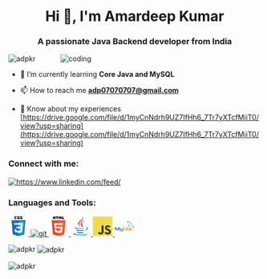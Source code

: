 <h1 align="center">Hi 👋, I'm Amardeep Kumar</h1>
<h3 align="center">A passionate Java Backend developer from India</h3>

<img align = "right" alt = "coding" width = "400" src = "https://cdn.dribbble.com/users/1162077/screenshots/3848914/programmer.gif">

<p align="left"> <img src="https://komarev.com/ghpvc/?username=adpkr&label=Profile%20views&color=0e75b6&style=flat" alt="adpkr" /> </p>

- 🌱 I’m currently learning **Core Java and MySQL**

- 📫 How to reach me **adp07070707@gmail.com**

- 📄 Know about my experiences [https://drive.google.com/file/d/1myCnNdrh9UZ7IfHh6_7Tr7yXTcfMjiT0/view?usp=sharing](https://drive.google.com/file/d/1myCnNdrh9UZ7IfHh6_7Tr7yXTcfMjiT0/view?usp=sharing)

<h3 align="left">Connect with me:</h3>
<p align="left">
<a href="https://linkedin.com/in/https://www.linkedin.com/feed/" target="blank"><img align="center" src="https://raw.githubusercontent.com/rahuldkjain/github-profile-readme-generator/master/src/images/icons/Social/linked-in-alt.svg" alt="https://www.linkedin.com/feed/" height="30" width="40" /></a>
</p>

<h3 align="left">Languages and Tools:</h3>
<p align="left"> <a href="https://www.w3schools.com/css/" target="_blank" rel="noreferrer"> <img src="https://raw.githubusercontent.com/devicons/devicon/master/icons/css3/css3-original-wordmark.svg" alt="css3" width="40" height="40"/> </a> <a href="https://git-scm.com/" target="_blank" rel="noreferrer"> <img src="https://www.vectorlogo.zone/logos/git-scm/git-scm-icon.svg" alt="git" width="40" height="40"/> </a> <a href="https://www.w3.org/html/" target="_blank" rel="noreferrer"> <img src="https://raw.githubusercontent.com/devicons/devicon/master/icons/html5/html5-original-wordmark.svg" alt="html5" width="40" height="40"/> </a> <a href="https://www.java.com" target="_blank" rel="noreferrer"> <img src="https://raw.githubusercontent.com/devicons/devicon/master/icons/java/java-original.svg" alt="java" width="40" height="40"/> </a> <a href="https://developer.mozilla.org/en-US/docs/Web/JavaScript" target="_blank" rel="noreferrer"> <img src="https://raw.githubusercontent.com/devicons/devicon/master/icons/javascript/javascript-original.svg" alt="javascript" width="40" height="40"/> </a> <a href="https://www.mysql.com/" target="_blank" rel="noreferrer"> <img src="https://raw.githubusercontent.com/devicons/devicon/master/icons/mysql/mysql-original-wordmark.svg" alt="mysql" width="40" height="40"/> </a> </p>

<p><img align="left" src="https://github-readme-stats.vercel.app/api/top-langs?username=adpkr&show_icons=true&locale=en&layout=compact" alt="adpkr" /></p>

<p>&nbsp;<img align="center" src="https://github-readme-stats.vercel.app/api?username=adpkr&show_icons=true&locale=en" alt="adpkr" /></p>

<p><img align="center" src="https://github-readme-streak-stats.herokuapp.com/?user=adpkr&" alt="adpkr" /></p>
